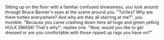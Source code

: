 Sitting up on the floor with a familiar confused drowsiness, you look around through Bruce Banner's eyes at the scene around you.  "Turtles?  Why are there turtles everywhere?  And why are they all starring at me?", you mumble.
"Because you came crashing down here all huge and green yelling HULK SMASK!  That's why!", replies one.  "Now, would you like to get dressed or are you comfortable with those ripped up rags you have on?"

